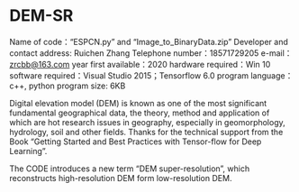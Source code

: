 # DEM-SR
Name of code：“ESPCN.py” and “Image_to_BinaryData.zip”
Developer and contact address: Ruichen Zhang
Telephone number：18571729205
e-mail：zrcbb@163.com
year first available：2020
hardware required：Win 10
software required：Visual Studio 2015；Tensorflow 6.0
program language：c++, python 
program size: 6KB

Digital elevation model (DEM) is known as one of the most significant fundamental geographical data, 
the theory, method and application of which are hot research issues in geography, especially in 
geomorphology, hydrology, soil and other fields. Thanks for the technical support from the Book
“Getting Started and Best Practices with Tensor-flow for Deep Learning”.
 
The CODE introduces a new term “DEM super-resolution”, which reconstructs high-resolution DEM form low-resolution DEM.
 


